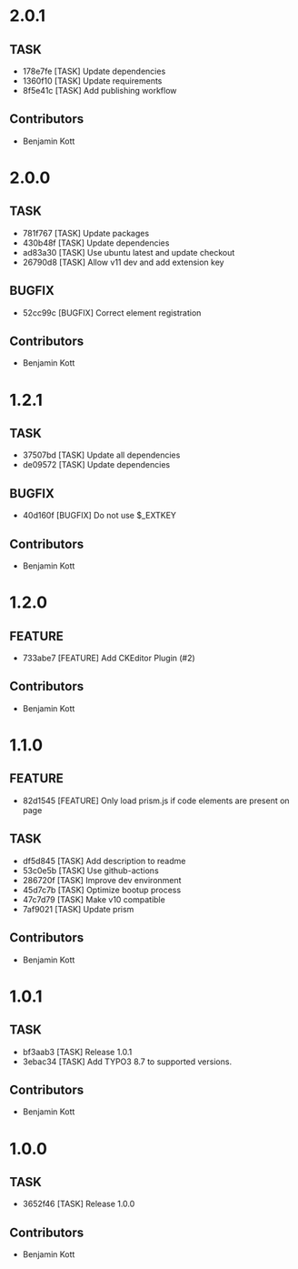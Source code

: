 # 2.0.1

## TASK

- 178e7fe [TASK] Update dependencies
- 1360f10 [TASK] Update requirements
- 8f5e41c [TASK] Add publishing workflow

## Contributors

- Benjamin Kott

# 2.0.0

## TASK

- 781f767 [TASK] Update packages
- 430b48f [TASK] Update dependencies
- ad83a30 [TASK] Use ubuntu latest and update checkout
- 26790d8 [TASK] Allow v11 dev and add extension key

## BUGFIX

- 52cc99c [BUGFIX] Correct element registration

## Contributors

- Benjamin Kott

# 1.2.1

## TASK

- 37507bd [TASK] Update all dependencies
- de09572 [TASK] Update dependencies

## BUGFIX

- 40d160f [BUGFIX] Do not use $_EXTKEY

## Contributors

- Benjamin Kott

# 1.2.0

## FEATURE

- 733abe7 [FEATURE] Add CKEditor Plugin (#2)

## Contributors

- Benjamin Kott

# 1.1.0

## FEATURE

- 82d1545 [FEATURE] Only load prism.js if code elements are present on page

## TASK

- df5d845 [TASK] Add description to readme
- 53c0e5b [TASK] Use github-actions
- 286720f [TASK] Improve dev environment
- 45d7c7b [TASK] Optimize bootup process
- 47c7d79 [TASK] Make v10 compatible
- 7af9021 [TASK] Update prism

## Contributors

- Benjamin Kott

# 1.0.1

## TASK

- bf3aab3 [TASK] Release 1.0.1
- 3ebac34 [TASK] Add TYPO3 8.7 to supported versions.

## Contributors

- Benjamin Kott

# 1.0.0

## TASK

- 3652f46 [TASK] Release 1.0.0

## Contributors

- Benjamin Kott

